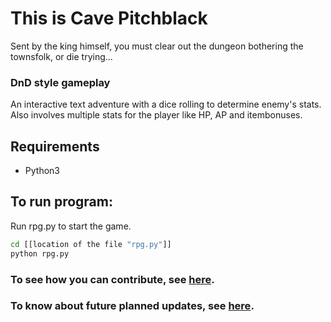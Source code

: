 # This is Cave Pitchblack
Sent by the king himself, you must clear out the dungeon bothering the townsfolk, or die trying...

### DnD style gameplay
An interactive text adventure with a dice rolling to determine enemy's stats.
Also involves multiple stats for the player like HP, AP and itembonuses.

## Requirements

* Python3 

## To run program:
Run rpg.py to start the game.

```bash
cd [[location of the file "rpg.py"]]
python rpg.py
```

### To see how you can contribute, see [here](CONTRIBUTING.md).

### To know about future planned updates, see [here](ROADMAP.md).

